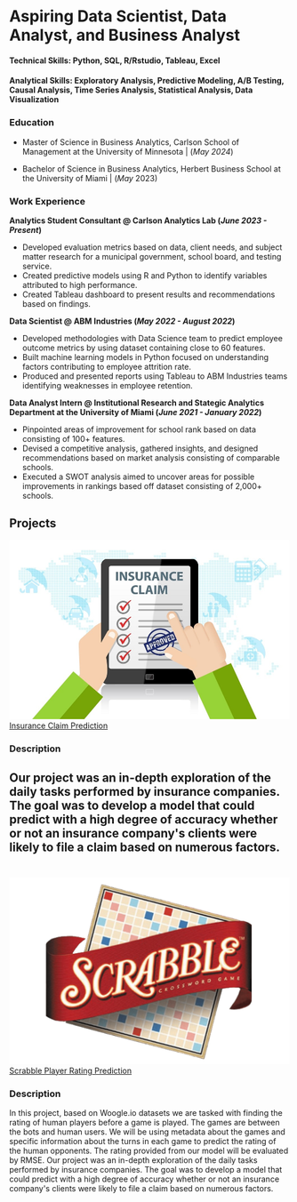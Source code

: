 # Aspiring Data Scientist, Data Analyst, and Business Analyst

#### Technical Skills: Python, SQL, R/Rstudio, Tableau, Excel

#### Analytical Skills: Exploratory Analysis, Predictive Modeling, A/B Testing, Causal Analysis, Time Series Analysis, Statistical Analysis, Data Visualization 

### Education
- Master of Science in Business Analytics, Carlson School of Management at the University of Minnesota | (_May 2024_)

- Bachelor of Science in Business Analytics, Herbert Business School at the University of Miami | (_May_ 2023)

### Work Experience 
**Analytics Student Consultant @ Carlson Analytics Lab (_June 2023 - Present_)** 
- Developed evaluation metrics based on data, client needs, and subject matter research for a 
municipal government, school board, and testing service.
- Created predictive models using R and Python to identify variables attributed to high performance.
- Created Tableau dashboard to present results and recommendations based on findings.

**Data Scientist @ ABM Industries (_May 2022 - August 2022_)** 
- Developed methodologies with Data Science team to predict employee outcome metrics by using
dataset containing close to 60 features.
- Built machine learning models in Python focused on understanding factors contributing to 
employee attrition rate.
- Produced and presented reports using Tableau to ABM Industries teams identifying weaknesses in 
employee retention.

**Data Analyst Intern @ Institutional Research and Stategic Analytics Department at the University of Miami (_June 2021 - January 2022_)** 
- Pinpointed areas of improvement for school rank based on data consisting of 100+ features.
- Devised a competitive analysis, gathered insights, and designed recommendations based on 
market analysis consisting of comparable schools.
- Executed a SWOT analysis aimed to uncover areas for possible improvements in rankings based 
off dataset consisting of 2,000+ schools.


## Projects 
<img src = "insurance_claim_image.jpeg"/>
<a href="https://github.com/jdevrao19/Insurance_Claims_ML">Insurance Claim Prediction</a>

### Description
Our project was an in-depth exploration of the daily tasks performed by insurance companies. The goal was to develop a model that could predict with a high degree of accuracy whether or not an insurance company's clients were likely to file a claim based on numerous factors.
<br><br>
---------------------------------------
<img src = "Scrabble-Logo-2003.png"/>
<a href="https://github.com/jdevrao19/Kaggle-Scrabble_Predicting_Player_Ratings">Scrabble Player Rating Prediction </a>

### Description 
In this project, based on Woogle.io datasets we are tasked with finding the rating of human players before a game is played. The games are between the bots and human users. We will be using metadata about the games and specific information about the turns in each game to predict the rating of the human opponents. The rating provided from our model will be evaluated by RMSE.
Our project was an in-depth exploration of the daily tasks performed by insurance companies. The goal was to develop a model that could predict with a high degree of accuracy whether or not an insurance company's clients were likely to file a claim based on numerous factors.
